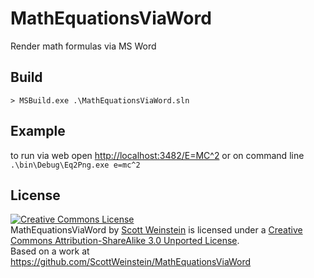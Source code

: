 # MathEquationsViaWord

Render math formulas via MS Word

## Build

    > MSBuild.exe .\MathEquationsViaWord.sln

## Example

to run via web open [http://localhost:3482/E=MC^2](http://localhost:3482/E=MC^2)
or on command line `.\bin\Debug\Eq2Png.exe e=mc^2`


## License
<a rel="license" href="http://creativecommons.org/licenses/by-sa/3.0/deed.en_US"><img alt="Creative Commons License" style="border-width:0" src="http://i.creativecommons.org/l/by-sa/3.0/88x31.png" /></a><br /><span xmlns:dct="http://purl.org/dc/terms/" href="http://purl.org/dc/dcmitype/Text" property="dct:title" rel="dct:type"> MathEquationsViaWord</span> by <a xmlns:cc="http://creativecommons.org/ns#" href="https://github.com/ScottWeinstein/MathEquationsViaWord" property="cc:attributionName" rel="cc:attributionURL">Scott Weinstein</a> is licensed under a <a rel="license" href="http://creativecommons.org/licenses/by-sa/3.0/deed.en_US">Creative Commons Attribution-ShareAlike 3.0 Unported License</a>.<br />Based on a work at <a xmlns:dct="http://purl.org/dc/terms/" href="https://github.com/ScottWeinstein/MathEquationsViaWord" rel="dct:source">https://github.com/ScottWeinstein/MathEquationsViaWord</a>    